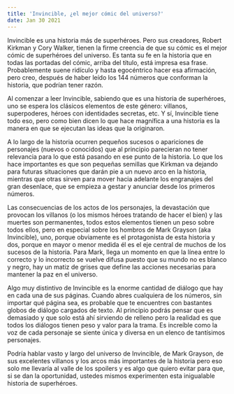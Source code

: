 ```yaml
---
title: 'Invincible, ¿el mejor cómic del universo?'
date: Jan 30 2021
---
```


Invincible es una historia más de superhéroes. Pero sus creadores, Robert Kirkman y Cory Walker, tienen la firme creencia de que su cómic es el mejor cómic de superhéroes del universo. Es tanta su fe en la historia que en todas las portadas del cómic, arriba del título, está impresa esa frase. Probablemente suene ridículo y hasta egocéntrico hacer esa afirmación, pero creo, después de haber leído los 144 números que conforman la historia, que podrían tener razón.

Al comenzar a leer Invincible, sabiendo que es una historia de superhéroes, uno se espera los clásicos elementos de este género: villanos, superpoderes, héroes con identidades secretas, etc. Y sí, Invincible tiene todo eso, pero como bien dicen lo que hace magnífica a una historia es la manera en que se ejecutan las ideas que la originaron.

A lo largo de la historia ocurren pequeños sucesos o apariciones de personajes (nuevos o conocidos) que al principio parecieran no tener relevancia para lo que está pasando en ese punto de la historia. Lo que los hace importantes es que son pequeñas semillas que Kirkman va dejando para futuras situaciones que darán pie a un nuevo arco en la historia, mientras que otras sirven para mover hacia adelante los engranajes del gran desenlace, que se empieza a gestar y anunciar desde los primeros números.

Las consecuencias de los actos de los personajes, la devastación que provocan los villanos (o los mismos héroes tratando de hacer el bien) y las muertes son permanentes, todos estos elementos tienen un peso sobre todos ellos, pero en especial sobre los hombros de Mark Grayson (aka Invincible), uno, porque obviamente es el protagonista de esta historia y dos, porque en mayor o menor medida él es el eje central de muchos de los sucesos de la historia. Para Mark, llega un momento en que la línea entre lo correcto y lo incorrecto se vuelve difusa puesto que su mundo no es blanco y negro, hay un matiz de grises que define las acciones necesarias para mantener la paz en el universo.

Algo muy distintivo de Invincible es la enorme cantidad de diálogo que hay en cada una de sus páginas. Cuando abres cualquiera de los números, sin importar qué página sea, es probable que te encuentres con bastantes globos de diálogo cargados de texto. Al principio podrás pensar que es demasiado y que solo está ahí sirviendo de relleno pero la realidad es que todos los diálogos tienen peso y valor para la trama. Es increíble como la voz de cada personaje se siente única y diversa en un elenco de tantísimos personajes.

Podría hablar vasto y largo del universo de Invincible, de Mark Grayson, de sus excelentes villanos y los arcos más importantes de la historia pero eso solo me llevaría al valle de los spoilers y es algo que quiero evitar para que, si se dan la oportunidad, ustedes mismos experimenten esta inigualable historia de superhéroes.
